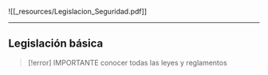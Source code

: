 ![[_resources/Legislacion_Seguridad.pdf]]

---

## Legislación básica
> [!error] IMPORTANTE conocer todas las leyes y reglamentos